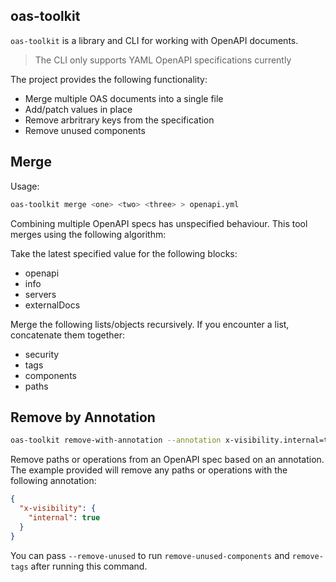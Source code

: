## oas-toolkit

`oas-toolkit` is a library and CLI for working with OpenAPI documents.

> The CLI only supports YAML OpenAPI specifications currently

The project provides the following functionality:

- Merge multiple OAS documents into a single file
- Add/patch values in place
- Remove arbritrary keys from the specification
- Remove unused components

## Merge

Usage:

```bash
oas-toolkit merge <one> <two> <three> > openapi.yml
```

Combining multiple OpenAPI specs has unspecified behaviour. This tool merges using the following algorithm:

Take the latest specified value for the following blocks:

- openapi
- info
- servers
- externalDocs

Merge the following lists/objects recursively. If you encounter a list, concatenate them together:

- security
- tags
- components
- paths

## Remove by Annotation

```bash
oas-toolkit remove-with-annotation --annotation x-visibility.internal=true /tmp/openapi.yaml
```

Remove paths or operations from an OpenAPI spec based on an annotation. The example provided will remove any paths or operations with the following annotation:

```json
{
  "x-visibility": {
    "internal": true
  }
}
```

You can pass `--remove-unused` to run `remove-unused-components` and `remove-tags` after running this command.

